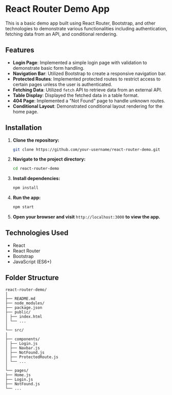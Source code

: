 # React Router Demo App

This is a basic demo app built using React Router, Bootstrap, and other technologies to demonstrate various functionalities including authentication, fetching data from an API, and conditional rendering.

## Features

- **Login Page**: Implemented a simple login page with validation to demonstrate basic form handling.
- **Navigation Bar**: Utilized Bootstrap to create a responsive navigation bar.
- **Protected Routes**: Implemented protected routes to restrict access to certain pages unless the user is authenticated.
- **Fetching Data**: Utilized `fetch` API to retrieve data from an external API.
- **Table Display**: Displayed the fetched data in a table format.
- **404 Page**: Implemented a "Not Found" page to handle unknown routes.
- **Conditional Layout**: Demonstrated conditional layout rendering for the home page.

## Installation

1. **Clone the repository:**

    ```bash
    git clone https://github.com/your-username/react-router-demo.git
    ```

2. **Navigate to the project directory:**

    ```bash
    cd react-router-demo
    ```

3. **Install dependencies:**

    ```bash
    npm install
    ```

4. **Run the app:**

    ```bash
    npm start
    ```

5. **Open your browser and visit** `http://localhost:3000` **to view the app.**

## Technologies Used

- React
- React Router
- Bootstrap
- JavaScript (ES6+)

## Folder Structure
```
react-router-demo/
│
├── README.md
├── node_modules/
├── package.json
├── public/
│ ├── index.html
│ └── ...
│
└── src/
│
├── components/
│ ├── Login.js
│ ├── Navbar.js
│ ├── NotFound.js
│ ├── ProtectedRoute.js
│ └── ...
│
└── pages/
├── Home.js
├── Login.js
├── NotFound.js
└── ...
```

